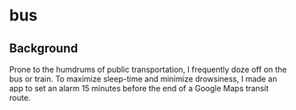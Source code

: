 # bus

## Background
Prone to the humdrums of public transportation, I frequently doze off on the bus or train. To maximize sleep-time and minimize drowsiness, I made an app to set an alarm 15 minutes before the end of a Google Maps transit route.
